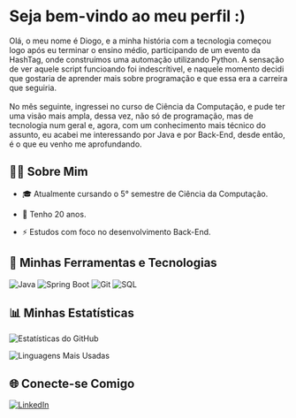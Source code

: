 # Seja bem-vindo ao meu perfil :) 

Olá, o meu nome é Diogo, e a minha história com a tecnologia começou logo após eu terminar o ensino médio, participando de um evento da HashTag, onde construímos uma automação utilizando Python. A sensação de ver aquele script funcioando foi indescrítivel, e naquele momento decidi que gostaria de aprender mais sobre programação e que essa era a carreira que seguiria.<br><br>
No mês seguinte, ingressei no curso de Ciência da Computação, e pude ter uma visão mais ampla, dessa vez, não só de programação, mas de tecnologia num geral e, agora, com um conhecimento mais técnico do assunto, eu acabei me interessando por Java e por Back-End, desde então, é o que eu venho me aprofundando.


## 🧑‍💻 Sobre Mim
- 🎓 Atualmente cursando o 5° semestre de Ciência da Computação.

- 🌱 Tenho 20 anos.

- ⚡ Estudos com foco no desenvolvimento Back-End.

## 🚀 Minhas Ferramentas e Tecnologias
![Java](https://img.shields.io/badge/Java-ED8B00?style=for-the-badge&logo=java&logoColor=white)
![Spring Boot](https://img.shields.io/badge/Spring_Boot-6DB33F?style=for-the-badge&logo=spring&logoColor=white)
![Git](https://img.shields.io/badge/Git-F05032?style=for-the-badge&logo=git&logoColor=white)
![SQL](https://img.shields.io/badge/SQL-4479A1?style=for-the-badge&logo=database&logoColor=white)

## 📊 Minhas Estatísticas
![Estatísticas do GitHub](https://github-readme-stats.vercel.app/api?username=Diogo-Fillipi&show_icons=true&theme=radical)

![Linguagens Mais Usadas](https://github-readme-stats.vercel.app/api/top-langs/?username=Diogo-FIllipi&layout=compact&theme=radical)



## 🌐 Conecte-se Comigo
[![LinkedIn](https://img.shields.io/badge/-LinkedIn-0077B5?style=for-the-badge&logo=linkedin&logoColor=white)](https://linkedin.com/in/seu-perfil)


